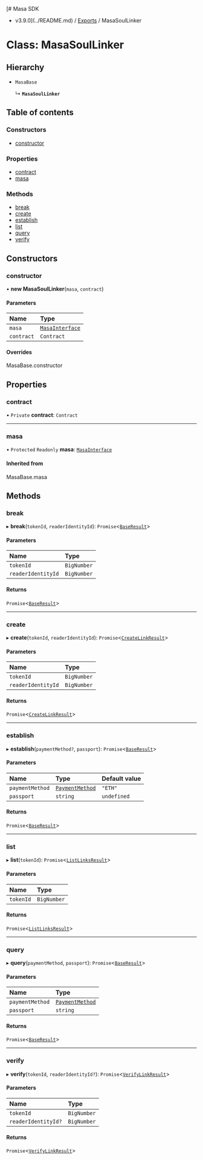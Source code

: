[# Masa SDK
 - v3.9.0](../README.md) / [Exports](../modules.md) / MasaSoulLinker

# Class: MasaSoulLinker

## Hierarchy

- `MasaBase`

  ↳ **`MasaSoulLinker`**

## Table of contents

### Constructors

- [constructor](MasaSoulLinker.md#constructor)

### Properties

- [contract](MasaSoulLinker.md#contract)
- [masa](MasaSoulLinker.md#masa)

### Methods

- [break](MasaSoulLinker.md#break)
- [create](MasaSoulLinker.md#create)
- [establish](MasaSoulLinker.md#establish)
- [list](MasaSoulLinker.md#list)
- [query](MasaSoulLinker.md#query)
- [verify](MasaSoulLinker.md#verify)

## Constructors

### constructor

• **new MasaSoulLinker**(`masa`, `contract`)

#### Parameters

| Name | Type |
| :------ | :------ |
| `masa` | [`MasaInterface`](../interfaces/MasaInterface.md) |
| `contract` | `Contract` |

#### Overrides

MasaBase.constructor

## Properties

### contract

• `Private` **contract**: `Contract`

___

### masa

• `Protected` `Readonly` **masa**: [`MasaInterface`](../interfaces/MasaInterface.md)

#### Inherited from

MasaBase.masa

## Methods

### break

▸ **break**(`tokenId`, `readerIdentityId`): `Promise`<[`BaseResult`](../interfaces/BaseResult.md)\>

#### Parameters

| Name | Type |
| :------ | :------ |
| `tokenId` | `BigNumber` |
| `readerIdentityId` | `BigNumber` |

#### Returns

`Promise`<[`BaseResult`](../interfaces/BaseResult.md)\>

___

### create

▸ **create**(`tokenId`, `readerIdentityId`): `Promise`<[`CreateLinkResult`](../modules.md#createlinkresult)\>

#### Parameters

| Name | Type |
| :------ | :------ |
| `tokenId` | `BigNumber` |
| `readerIdentityId` | `BigNumber` |

#### Returns

`Promise`<[`CreateLinkResult`](../modules.md#createlinkresult)\>

___

### establish

▸ **establish**(`paymentMethod?`, `passport`): `Promise`<[`BaseResult`](../interfaces/BaseResult.md)\>

#### Parameters

| Name | Type | Default value |
| :------ | :------ | :------ |
| `paymentMethod` | [`PaymentMethod`](../modules.md#paymentmethod) | `"ETH"` |
| `passport` | `string` | `undefined` |

#### Returns

`Promise`<[`BaseResult`](../interfaces/BaseResult.md)\>

___

### list

▸ **list**(`tokenId`): `Promise`<[`ListLinksResult`](../modules.md#listlinksresult)\>

#### Parameters

| Name | Type |
| :------ | :------ |
| `tokenId` | `BigNumber` |

#### Returns

`Promise`<[`ListLinksResult`](../modules.md#listlinksresult)\>

___

### query

▸ **query**(`paymentMethod`, `passport`): `Promise`<[`BaseResult`](../interfaces/BaseResult.md)\>

#### Parameters

| Name | Type |
| :------ | :------ |
| `paymentMethod` | [`PaymentMethod`](../modules.md#paymentmethod) |
| `passport` | `string` |

#### Returns

`Promise`<[`BaseResult`](../interfaces/BaseResult.md)\>

___

### verify

▸ **verify**(`tokenId`, `readerIdentityId?`): `Promise`<[`VerifyLinkResult`](../modules.md#verifylinkresult)\>

#### Parameters

| Name | Type |
| :------ | :------ |
| `tokenId` | `BigNumber` |
| `readerIdentityId?` | `BigNumber` |

#### Returns

`Promise`<[`VerifyLinkResult`](../modules.md#verifylinkresult)\>
